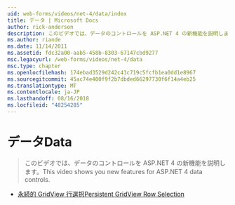 ```yaml
---
uid: web-forms/videos/net-4/data/index
title: データ | Microsoft Docs
author: rick-anderson
description: このビデオでは、データのコントロールを ASP.NET 4 の新機能を説明します。
ms.author: riande
ms.date: 11/14/2011
ms.assetid: fdc32a00-aab5-458b-8303-67147cbd9277
msc.legacyurl: /web-forms/videos/net-4/data
msc.type: chapter
ms.openlocfilehash: 174ebad3529d242c43c719c5fcfb1ea0dd1e8967
ms.sourcegitcommit: 45ac74e400f9f2b7dbded66297730f6f14a4eb25
ms.translationtype: MT
ms.contentlocale: ja-JP
ms.lasthandoff: 08/16/2018
ms.locfileid: "48254285"
---
```

<a name="data"></a><span data-ttu-id="a5c96-103">データ</span><span class="sxs-lookup"><span data-stu-id="a5c96-103">Data</span></span>
====================
> <span data-ttu-id="a5c96-104">このビデオでは、データのコントロールを ASP.NET 4 の新機能を説明します。</span><span class="sxs-lookup"><span data-stu-id="a5c96-104">This video shows you new features for ASP.NET 4 data controls.</span></span>


- [<span data-ttu-id="a5c96-105">永続的 GridView 行選択</span><span class="sxs-lookup"><span data-stu-id="a5c96-105">Persistent GridView Row Selection</span></span>](aspnet-4-quick-hit-persistent-gridview-row-selection.md)
